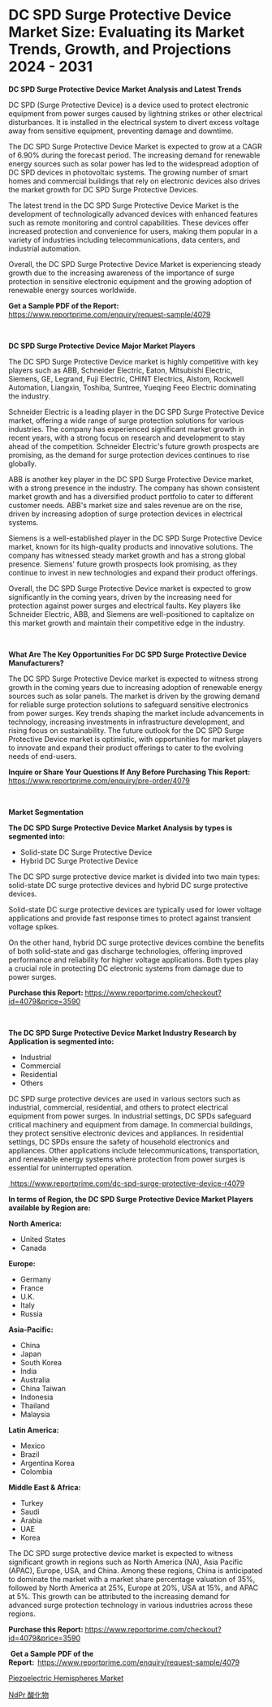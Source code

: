 <p><h1>DC SPD Surge Protective Device Market Size: Evaluating its Market Trends, Growth, and Projections 2024 - 2031</h1></p><p><strong>DC SPD Surge Protective Device Market Analysis and Latest Trends</strong></p>
<p><p>DC SPD (Surge Protective Device) is a device used to protect electronic equipment from power surges caused by lightning strikes or other electrical disturbances. It is installed in the electrical system to divert excess voltage away from sensitive equipment, preventing damage and downtime.</p><p>The DC SPD Surge Protective Device Market is expected to grow at a CAGR of 6.90% during the forecast period. The increasing demand for renewable energy sources such as solar power has led to the widespread adoption of DC SPD devices in photovoltaic systems. The growing number of smart homes and commercial buildings that rely on electronic devices also drives the market growth for DC SPD Surge Protective Devices.</p><p>The latest trend in the DC SPD Surge Protective Device Market is the development of technologically advanced devices with enhanced features such as remote monitoring and control capabilities. These devices offer increased protection and convenience for users, making them popular in a variety of industries including telecommunications, data centers, and industrial automation.</p><p>Overall, the DC SPD Surge Protective Device Market is experiencing steady growth due to the increasing awareness of the importance of surge protection in sensitive electronic equipment and the growing adoption of renewable energy sources worldwide.</p></p>
<p><strong>Get a Sample PDF of the Report:&nbsp;</strong> <a href="https://www.reportprime.com/enquiry/request-sample/4079">https://www.reportprime.com/enquiry/request-sample/4079</a></p>
<p>&nbsp;</p>
<p><strong>DC SPD Surge Protective Device Major Market Players</strong></p>
<p><p>The DC SPD Surge Protective Device market is highly competitive with key players such as ABB, Schneider Electric, Eaton, Mitsubishi Electric, Siemens, GE, Legrand, Fuji Electric, CHINT Electrics, Alstom, Rockwell Automation, Liangxin, Toshiba, Suntree, Yueqing Feeo Electric dominating the industry.</p><p>Schneider Electric is a leading player in the DC SPD Surge Protective Device market, offering a wide range of surge protection solutions for various industries. The company has experienced significant market growth in recent years, with a strong focus on research and development to stay ahead of the competition. Schneider Electric's future growth prospects are promising, as the demand for surge protection devices continues to rise globally.</p><p>ABB is another key player in the DC SPD Surge Protective Device market, with a strong presence in the industry. The company has shown consistent market growth and has a diversified product portfolio to cater to different customer needs. ABB's market size and sales revenue are on the rise, driven by increasing adoption of surge protection devices in electrical systems.</p><p>Siemens is a well-established player in the DC SPD Surge Protective Device market, known for its high-quality products and innovative solutions. The company has witnessed steady market growth and has a strong global presence. Siemens' future growth prospects look promising, as they continue to invest in new technologies and expand their product offerings.</p><p>Overall, the DC SPD Surge Protective Device market is expected to grow significantly in the coming years, driven by the increasing need for protection against power surges and electrical faults. Key players like Schneider Electric, ABB, and Siemens are well-positioned to capitalize on this market growth and maintain their competitive edge in the industry.</p></p>
<p>&nbsp;</p>
<p><strong>What Are The Key Opportunities For DC SPD Surge Protective Device Manufacturers?</strong></p>
<p><p>The DC SPD Surge Protective Device market is expected to witness strong growth in the coming years due to increasing adoption of renewable energy sources such as solar panels. The market is driven by the growing demand for reliable surge protection solutions to safeguard sensitive electronics from power surges. Key trends shaping the market include advancements in technology, increasing investments in infrastructure development, and rising focus on sustainability. The future outlook for the DC SPD Surge Protective Device market is optimistic, with opportunities for market players to innovate and expand their product offerings to cater to the evolving needs of end-users.</p></p>
<p><strong>Inquire or Share Your Questions If Any Before Purchasing This Report:</strong> <a href="https://www.reportprime.com/enquiry/pre-order/4079">https://www.reportprime.com/enquiry/pre-order/4079</a></p>
<p>&nbsp;</p>
<p><strong>Market Segmentation</strong></p>
<p><strong>The DC SPD Surge Protective Device Market Analysis by types is segmented into:</strong></p>
<p><ul><li>Solid-state DC Surge Protective Device</li><li>Hybrid DC Surge Protective Device</li></ul></p>
<p><p>The DC SPD surge protective device market is divided into two main types: solid-state DC surge protective devices and hybrid DC surge protective devices. </p><p>Solid-state DC surge protective devices are typically used for lower voltage applications and provide fast response times to protect against transient voltage spikes. </p><p>On the other hand, hybrid DC surge protective devices combine the benefits of both solid-state and gas discharge technologies, offering improved performance and reliability for higher voltage applications. Both types play a crucial role in protecting DC electronic systems from damage due to power surges.</p></p>
<p><strong>Purchase this Report:&nbsp;</strong><a href="https://www.reportprime.com/checkout?id=4079&price=3590">https://www.reportprime.com/checkout?id=4079&price=3590</a></p>
<p>&nbsp;</p>
<p><strong>The DC SPD Surge Protective Device Market Industry Research by Application is segmented into:</strong></p>
<p><ul><li>Industrial</li><li>Commercial</li><li>Residential</li><li>Others</li></ul></p>
<p><p>DC SPD surge protective devices are used in various sectors such as industrial, commercial, residential, and others to protect electrical equipment from power surges. In industrial settings, DC SPDs safeguard critical machinery and equipment from damage. In commercial buildings, they protect sensitive electronic devices and appliances. In residential settings, DC SPDs ensure the safety of household electronics and appliances. Other applications include telecommunications, transportation, and renewable energy systems where protection from power surges is essential for uninterrupted operation.</p></p>
<p><a href="https://www.reportprime.com/dc-spd-surge-protective-device-r4079">&nbsp;https://www.reportprime.com/dc-spd-surge-protective-device-r4079</a></p>
<p><strong>In terms of Region, the DC SPD Surge Protective Device Market Players available by Region are:</strong></p>
<p>
    <p> <strong> North America: </strong>
        <ul>
            <li>United States</li>
            <li>Canada</li>
        </ul>
        </p> 
    <p> <strong> Europe: </strong>
        <ul>
            <li>Germany</li>
            <li>France</li>
            <li>U.K.</li>
            <li>Italy</li>
            <li>Russia</li>
        </ul>
        </p> 
    <p> <strong> Asia-Pacific: </strong>
        <ul>
            <li>China</li>
            <li>Japan</li>
            <li>South Korea</li>
            <li>India</li>
            <li>Australia</li>
            <li>China Taiwan</li>
            <li>Indonesia</li>
            <li>Thailand</li>
            <li>Malaysia</li>
        </ul>
        </p> 
    <p> <strong> Latin America: </strong>
        <ul>
            <li>Mexico</li>
            <li>Brazil</li>
            <li>Argentina Korea</li>
            <li>Colombia</li>
        </ul>
        </p> 
    <p> <strong> Middle East & Africa: </strong>
        <ul>
            <li>Turkey</li>
            <li>Saudi</li>
            <li>Arabia</li>
            <li>UAE</li>
            <li>Korea</li>
        </ul>
    </p>
    </p>
<p><p>The DC SPD surge protective device market is expected to witness significant growth in regions such as North America (NA), Asia Pacific (APAC), Europe, USA, and China. Among these regions, China is anticipated to dominate the market with a market share percentage valuation of 35%, followed by North America at 25%, Europe at 20%, USA at 15%, and APAC at 5%. This growth can be attributed to the increasing demand for advanced surge protection technology in various industries across these regions.</p></p>
<p><strong>Purchase this Report: </strong><a href="https://www.reportprime.com/checkout?id=4079&price=3590">https://www.reportprime.com/checkout?id=4079&price=3590</a></p>
<p>&nbsp;<strong>Get a Sample PDF of the Report:&nbsp;&nbsp;</strong><a href="https://www.reportprime.com/enquiry/request-sample/4079">https://www.reportprime.com/enquiry/request-sample/4079</a></p>
<p><strong></strong></p>
<p><p><a href="https://github.com/RichRobinson5/Market-Research-Report-List-5/blob/main/piezoelectric-hemispheres-market.md">Piezoelectric Hemispheres Market</a></p><p><a href="https://github.com/oqoeusbvpadwjs08/Market-Research-Report-List-2/blob/main/209211773382.md">NdPr 酸化物</a></p></p>